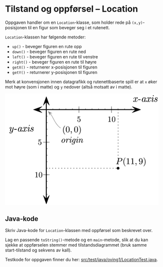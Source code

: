 # Tilstand og oppførsel – Location

Oppgaven handler om en `Location`-klasse, som holder rede på `(x,y)`-posisjonen til en figur som beveger seg i et rutenett.

`Location`-klassen har følgende metoder:

- `up()` - beveger figuren en rute opp
- `down()` - beveger figuren en rute ned
- `left()` - beveger figuren en rute til venstre
- `right()` - beveger figuren en rute til høyre
- `getX()` - returnerer x-posisjonen til figuren
- `getY()` - returnerer y-posisjonen til figuren

Merk at konvensjonen innen datagrafikk og rutenettbaserte spill er at `x` øker mot høyre (som i matte) og `y` nedover (altså motsatt av i matte).

![Koordinatsystem](assets/location/coordinate.png)

## Java-kode

Skriv Java-kode for `Location`-klassen med oppførsel som beskrevet over.

Lag en passende `toString()`-metode og en `main`-metode, slik at du kan sjekke at oppførselen stemmer med tilstandsdiagrammet (bruk samme start-tilstand og sekvens av kall).

Testkode for oppgaven finner du her: [src/test/java/oving1/LocationTest.java](../../src/test/java/oving1/LocationTest.java).
